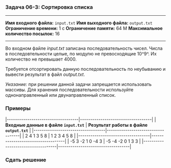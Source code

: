 ### Задача 06-3: Сортировка списка

  -------------------------------------- --------------
  **Имя входного файла:**                `input.txt`
  **Имя выходного файла:**               `output.txt`
  **Ограничение времени:**               1 с
  **Ограничение памяти:**                64 M
  **Максимальное количество посылок:**   16
  -------------------------------------- --------------

Во входном файле *input.txt* записана последовательность чисел. Числа в
последовтельности целые, по модулю не превосходящие 10^9^. Их количество
не превышает 4000.

Требуется отсортировать данную последовательность по неубыванию и
вывести результат в файл *output.txt*.

*Указание:* при решении данной задачи запрещается использовать массивы.
Для хранения последовательности используйте однонаправленный или
двунаправленный список.

### Примеры

|-----------------------------------|-----------------------------------|
| **Входные данные в файле `input.txt`**         | **Результат работы в файле `output.txt`**       |
|-----------------------------------|-----------------------------------|
|     2 4 1 3 5 8                   |     1 2 3 4 5 8                   |
|-----------------------------------|-----------------------------------|
|     -5 3 -2 1 0 -4 3              |     -5 -4 -2 0 1 3 3              |
|-----------------------------------|-----------------------------------|

### Сдать решение

